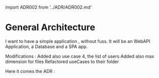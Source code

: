 import ADR002 from '../ADR/ADR002.md'

# General Architecture 

I want to have a simple application , without fuss. It will be an WebAPI Application, a Database and a SPA app.

Modifications :
    Added also use case 4, the list of users
    Added also max dimension for files
    Refactored useCases to their folder

Here it comes the ADR :

<!--truncate-->

<ADR002 />

